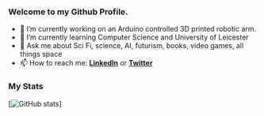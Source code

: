 ### Welcome to my Github Profile.


- 🔭 I’m currently working on an Arduino controlled 3D printed robotic arm.
- 🌱 I’m currently learning Computer Science and University of Leicester
- 💬 Ask me about Sci Fi, science, AI, futurism, books, video games, all things space
- 📫 How to reach me: **[LinkedIn](https://linkedin.com/in/markturos)** or **[Twitter](https://twitter.com/markturos)**

### My Stats
[![GitHub stats](https://github-readme-stats.vercel.app/api?username=mturos19&show_icons=true&count_private=true)]
